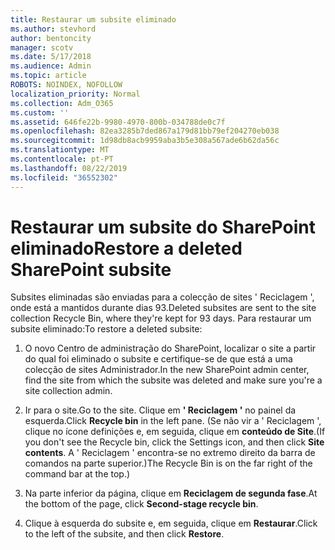 ```yaml
---
title: Restaurar um subsite eliminado
ms.author: stevhord
author: bentoncity
manager: scotv
ms.date: 5/17/2018
ms.audience: Admin
ms.topic: article
ROBOTS: NOINDEX, NOFOLLOW
localization_priority: Normal
ms.collection: Adm_O365
ms.custom: ''
ms.assetid: 646fe22b-9980-4970-800b-034788de0c7f
ms.openlocfilehash: 82ea3285b7ded867a179d81bb79ef204270eb038
ms.sourcegitcommit: 1d98db8acb9959aba3b5e308a567ade6b62da56c
ms.translationtype: MT
ms.contentlocale: pt-PT
ms.lasthandoff: 08/22/2019
ms.locfileid: "36552302"
---
```

# <a name="restore-a-deleted-sharepoint-subsite"></a><span data-ttu-id="a7cb2-102">Restaurar um subsite do SharePoint eliminado</span><span class="sxs-lookup"><span data-stu-id="a7cb2-102">Restore a deleted SharePoint subsite</span></span>

<span data-ttu-id="a7cb2-103">Subsites eliminadas são enviadas para a colecção de sites ' Reciclagem ', onde está a mantidos durante dias 93.</span><span class="sxs-lookup"><span data-stu-id="a7cb2-103">Deleted subsites are sent to the site collection Recycle Bin, where they're kept for 93 days.</span></span> <span data-ttu-id="a7cb2-104">Para restaurar um subsite eliminado:</span><span class="sxs-lookup"><span data-stu-id="a7cb2-104">To restore a deleted subsite:</span></span>
  
1. <span data-ttu-id="a7cb2-105">O novo Centro de administração do SharePoint, localizar o site a partir do qual foi eliminado o subsite e certifique-se de que está a uma colecção de sites Administrador.</span><span class="sxs-lookup"><span data-stu-id="a7cb2-105">In the new SharePoint admin center, find the site from which the subsite was deleted and make sure you're a site collection admin.</span></span> 
    
2. <span data-ttu-id="a7cb2-106">Ir para o site.</span><span class="sxs-lookup"><span data-stu-id="a7cb2-106">Go to the site.</span></span> <span data-ttu-id="a7cb2-107">Clique em **' Reciclagem '** no painel da esquerda.</span><span class="sxs-lookup"><span data-stu-id="a7cb2-107">Click **Recycle bin** in the left pane.</span></span> <span data-ttu-id="a7cb2-108">(Se não vir a ' Reciclagem ', clique no ícone definições e, em seguida, clique em **conteúdo de Site**.</span><span class="sxs-lookup"><span data-stu-id="a7cb2-108">(If you don't see the Recycle bin, click the Settings icon, and then click **Site contents**.</span></span> <span data-ttu-id="a7cb2-109">A ' Reciclagem ' encontra-se no extremo direito da barra de comandos na parte superior.)</span><span class="sxs-lookup"><span data-stu-id="a7cb2-109">The Recycle Bin is on the far right of the command bar at the top.)</span></span>
    
3. <span data-ttu-id="a7cb2-110">Na parte inferior da página, clique em **Reciclagem de segunda fase**.</span><span class="sxs-lookup"><span data-stu-id="a7cb2-110">At the bottom of the page, click **Second-stage recycle bin**.</span></span>
    
4. <span data-ttu-id="a7cb2-111">Clique à esquerda do subsite e, em seguida, clique em **Restaurar**.</span><span class="sxs-lookup"><span data-stu-id="a7cb2-111">Click to the left of the subsite, and then click **Restore**.</span></span>
    

